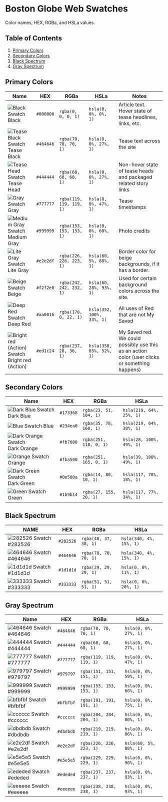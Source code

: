 # Boston Globe Web Swatches

Color names, HEX, RGBa, and HSLa values.


## Table of Contents
1. [Primary Colors](#primary-colors)
2. [Secondary Colors](#secondary-colors)
3. [Black Spectrum](#black-spectrum)
4. [Gray Spectrum](#gray-spectrum)


## Primary Colors

| Name                                                                                                | HEX       | RGBa                     | HSLa                      | Notes                                                                                          |
| --------------------------------------------------------------------------------------------------- | --------- | ------------------------ | ------------------------- | ---------------------------------------------------------------------------------------------- |
| ![Black Swatch](https://www.beautycolorcode.com/000000-15x15.png) Black                             | `#000000` | `rgba(0, 0, 0, 1)`       | `hsla(0, 0%, 0%, 1)`      | Article text. Hover state of tease headlines, links, etc.                                      |
| ![Tease Black Swatch](https://www.beautycolorcode.com/464646-15x15.png) Tease Black                 | `#464646` | `rgba(70, 70, 70, 1)`    | `hsla(0, 0%, 27%, 1)`     | Tease text across the site                                                                     |
| ![Tease Head Swatch](https://www.beautycolorcode.com/444444-15x15.png) Tease Head                   | `#444444` | `rgba(68, 68, 68, 1)`    | `hsla(0, 0%, 27%, 1)`     | Non-hover state of tease heads and packaged related story links                                |
| ![Gray Swatch](https://www.beautycolorcode.com/777777-15x15.png) Gray                               | `#777777` | `rgba(119, 119, 119, 1)` | `hsla(0, 0%, 47%, 1)`     | Tease timestamps                                                                               |
| ![Medium Gray Swatch](https://www.beautycolorcode.com/999999-15x15.png) Medium Gray                 | `#999999` | `rgba(153, 153, 153, 1)` | `hsla(0, 0%, 60%, 1)`     | Photo credits                                                                                  |
| ![Lite Gray Swatch](https://www.beautycolorcode.com/e2e2df-15x15.png) Lite Gray                     | `#e2e2df` | `rgba(226, 226, 223, 1)` | `hsla(60, 5%, 88%, 1)`    | Border color for beige backgrounds, if it has a border.                                        |
| ![Beige Swatch](https://www.beautycolorcode.com/f2f2e8-15x15.png) Beige                             | `#f2f2e8` | `rgba(242, 242, 232, 1)` | `hsla(60, 28%, 93%, 1)`   | Used for certain background colors across the site.                                            |
| ![Deep Red Swatch](https://www.beautycolorcode.com/aa0016-15x15.png) Deep Red                       | `#aa0016` | `rgba(170, 0, 22, 1)`    | `hsla(352, 100%, 33%, 1)` | All uses of Red that are not My Saved                                                          |
| ![Bright red (Action) Swatch](https://www.beautycolorcode.com/ed1c24-15x15.png) Bright red (Action) | `#ed1c24` | `rgba(237, 28, 36, 1)`   | `hsla(358, 85%, 52%, 1)`  | My Saved red. We could possibly use this as an action color (user clicks or something happens) |

## Secondary Colors

| Name                                                                                | HEX       | RGBa                   | HSLa                     |
| ----------------------------------------------------------------------------------- | --------- | ---------------------- | ------------------------ |
| ![Dark Blue Swatch](https://www.beautycolorcode.com/173368-15x15.png) Dark Blue     | `#173368` | `rgba(23, 51, 104, 1)` | `hsla(219, 64%, 25%, 1)` |
| ![Blue Swatch](https://www.beautycolorcode.com/234ea0-15x15.png) Blue               | `#234ea0` | `rgba(35, 78, 160, 1)` | `hsla(219, 64%, 38%, 1)` |
| ![Dark Orange Swatch](https://www.beautycolorcode.com/fb7600-15x15.png) Dark Orange | `#fb7600` | `rgba(251, 118, 0, 1)` | `hsla(28, 100%, 49%, 1)` |
| ![Orange Swatch](https://www.beautycolorcode.com/fba500-15x15.png) Orange           | `#fba500` | `rgba(251, 165, 0, 1)` | `hsla(39, 100%, 49%, 1)` |
| ![Dark Green Swatch](https://www.beautycolorcode.com/0e500a-15x15.png) Dark Green   | `#0e500a` | `rgba(14, 80, 10, 1)`  | `hsla(117, 78%, 18%, 1)` |
| ![Green Swatch](https://www.beautycolorcode.com/1b9b14-15x15.png) Green             | `#1b9b14` | `rgba(27, 155, 20, 1)` | `hsla(117, 77%, 34%, 1)` |


## Black Spectrum

| NAME                                                                       | HEX       | RGBa                  | HSLa                    |
| -------------------------------------------------------------------------- | --------- | --------------------- | ----------------------- |
| ![282526 Swatch](https://www.beautycolorcode.com/282526-15x15.png) #282526 | `#282526` | `rgba(40, 37, 38, 1)` | `hsla(340, 4%, 15%, 1)` |
| ![464646 Swatch](https://www.beautycolorcode.com/464646-15x15.png) #464646 | `#464646` | `rgba(70, 70, 70, 1)` | `hsla(340, 4%, 15%, 1)` |
| ![1d1d1d Swatch](https://www.beautycolorcode.com/1d1d1d-15x15.png) #1d1d1d | `#1d1d1d` | `rgba(29, 29, 29, 1)` | `hsla(0, 0%, 11%, 1)`   |
| ![333333 Swatch](https://www.beautycolorcode.com/333333-15x15.png) #333333 | `#333333` | `rgba(51, 51, 51, 1)` | `hsla(0, 0%, 20%, 1)`   |


## Gray Spectrum

| Name                                                                       | HEX       | RGBa                     | HSLa                   |
| -------------------------------------------------------------------------- | --------- | ------------------------ | ---------------------- |
| ![464646 Swatch](https://www.beautycolorcode.com/464646-15x15.png) #464646 | `#464646` | `rgba(70, 70, 70, 1)`    | `hsla(0, 0%, 27%, 1)`  |
| ![444444 Swatch](https://www.beautycolorcode.com/444444-15x15.png) #444444 | `#444444` | `rgba(68, 68, 68, 1)`    | `hsla(0, 0%, 27%, 1)`  |
| ![777777 Swatch](https://www.beautycolorcode.com/777777-15x15.png) #777777 | `#777777` | `rgba(119, 119, 119, 1)` | `hsla(0, 0%, 47%, 1)`  |
| ![979797 Swatch](https://www.beautycolorcode.com/979797-15x15.png) #979797 | `#979797` | `rgba(151, 151, 151, 1)` | `hsla(0, 0%, 59%, 1)`  |
| ![999999 Swatch](https://www.beautycolorcode.com/999999-15x15.png) #999999 | `#999999` | `rgba(153, 153, 153, 1)` | `hsla(0, 0%, 60%, 1)`  |
| ![bfbfbf Swatch](https://www.beautycolorcode.com/bfbfbf-15x15.png) #bfbfbf | `#bfbfbf` | `rgba(191, 191, 191, 1)` | `hsla(0, 0%, 75%, 1)`  |
| ![cccccc Swatch](https://www.beautycolorcode.com/cccccc-15x15.png) #cccccc | `#cccccc` | `rgba(204, 204, 204, 1)` | `hsla(0, 0%, 80%, 1)`  |
| ![dbdbdb Swatch](https://www.beautycolorcode.com/dbdbdb-15x15.png) #dbdbdb | `#dbdbdb` | `rgba(219, 219, 219, 1)` | `hsla(0, 0%, 86%, 1)`  |
| ![e2e2df Swatch](https://www.beautycolorcode.com/e2e2df-15x15.png) #e2e2df | `#e2e2df` | `rgba(226, 226, 223, 1)` | `hsla(60, 5%, 88%, 1)` |
| ![e5e5e5 Swatch](https://www.beautycolorcode.com/e5e5e5-15x15.png) #e5e5e5 | `#e5e5e5` | `rgba(229, 229, 229, 1)` | `hsla(0, 0%, 90%, 1)`  |
| ![ededed Swatch](https://www.beautycolorcode.com/ededed-15x15.png) #ededed | `#ededed` | `rgba(237, 237, 237, 1)` | `hsla(0, 0%, 93%, 1)`  |
| ![eeeeee Swatch](https://www.beautycolorcode.com/eeeeee-15x15.png) #eeeeee | `#eeeeee` | `rgba(238, 238, 238, 1)` | `hsla(0, 0%, 93%, 1)`  |
